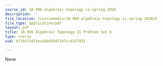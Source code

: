 ```yaml
---
course_id: 18-906-algebraic-topology-ii-spring-2020
description: ''
file_location: /coursemedia/18-906-algebraic-topology-ii-spring-2020/bf19175d7fea16bd2dd7247ccd157932_MIT18_906S20_pset6.pdf
file_type: application/pdf
layout: pdf
title: 18.906 Algebraic Topology II Problem Set 6
type: course
uid: bf19175d7fea16bd2dd7247ccd157932

---
```

None